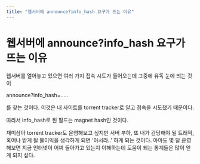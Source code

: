 ```yaml
---
title: "웹서버에 announce?info_hash 요구가 뜨는 이유"
---
```

# 웹서버에 announce?info_hash 요구가 뜨는 이유


웹서버를 열어놓고 있으면 여러 가지 접속 시도가 들어오는데 그중에 유독 눈에 띄는 것이




announce?info_hash=.....




를 찾는 것이다. 이것은 내 사이트를 torrent tracker로 알고 접속을 시도했기 때문이다.




따라서 info_hash로 된 필드는 magnet hash인 것이다. 




재미삼아 torrent tracker도 운영해보고 싶지만 서버 부하, 또 내가 감당해야 될 트래픽, 혹여나 받게 될 불이익을 생각하게 되면 '아서라..' 하게 되는 것이다. 아마도 몇 달 운영해보면 지금 인터넷이 어찌 돌아가고 있는지 이해하는데 도움이 되는 통계들은 많이 얻게 되지 싶다.






